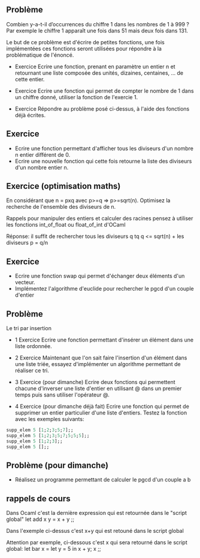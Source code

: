 ## Problème

Combien y-a-t-il d’occurrences du chiffre 1 dans les nombres de 1 à 999 ? Par exemple le chiffre 1 apparaît une fois dans 51 mais deux fois dans 131.

Le but de ce problème est d'écrire de petites fonctions, une fois implémentées ces fonctions seront utilisées pour répondre à la problématique de l'énoncé.

 - Exercice
Ecrire une fonction, prenant en paramètre un entier n et retournant une liste composée des unités, dizaines, centaines, ... de cette entier.

 - Exercice 
Ecrire une fonction qui permet de compter le nombre de 1 dans un chiffre donné, utiliser la fonction de l'exercie 1.

 - Exercice
Répondre au problème posé ci-dessus, à l'aide des fonctions déjà écrites.

## Exercice
 - Ecrire une fonction permettant d'afficher tous les diviseurs d'un nombre n entier différent de 0.
 - Ecrire une nouvelle fonction qui cette fois retourne la liste des diviseurs d'un nombre entier n.
 
## Exercice (optimisation maths)
En considérant que n = pxq avec p>=q => p>=sqrt(n). Optimisez la recherche de l'ensemble des diviseurs de n.

Rappels pour manipuler des entiers et calculer des racines pensez à utiliser les fonctions int_of_float ou float_of_int d'OCaml

Réponse: il suffit de rechercher tous les diviseurs q tq q <= sqrt(n) + les diviseurs p = q/n

## Exercice
 - Ecrire une fonction swap qui permet d'échanger deux éléments d'un vecteur.
 - Implémentez l'algorithme d'euclide pour rechercher le pgcd d'un couple d'entier

## Problème 
Le tri par insertion 

 - 1 Exercice 
Ecrire une fonction permettant d'insérer un élément dans une liste ordonnée.

 - 2 Exercice 
Maintenant que l'on sait faire l'insertion d'un élément dans une liste triée, essayez d'implémenter un algorithme permettant de réaliser ce tri.

- 3 Exercice (pour dimanche)
Ecrire deux fonctions qui permettent chacune d'inverser une liste d'entier en utilisant @ dans un premier temps puis sans utiliser l'opérateur @.

- 4 Exercice (pour dimanche déjà fait)
Ecrire une fonction qui permet de supprimer un entier particulier d'une liste d'entiers. Testez la fonction avec les exemples suivants:
``` ocaml
supp_elem 5 [1;2;3;5;7];;
supp_elem 5 [1;2;3;5;7;5;5;5];;
supp_elem 5 [1;2;3];;
supp_elem 5 [];;
```

## Problème (pour dimanche)
- Réalisez un programme permettant de calculer le pgcd d'un couple a b

## rappels de cours

Dans Ocaml c'est la dernière expression qui est retournée dans le "script global"
let add x y = x + y ;; 

Dans l'exemple ci-dessus c'est x+y qui est retouné dans le script global

Attention par exemple, ci-dessous c'est x qui sera retourné dans le script global:
let bar x = let y = 5 in x + y; x ;; 


